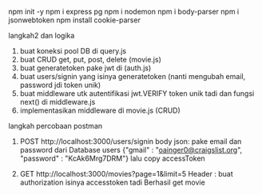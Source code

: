 npm init -y
npm i express pg
npm i nodemon
npm i body-parser
npm i jsonwebtoken
npm install cookie-parser


langkah2 dan logika
1. buat koneksi pool DB di query.js
2. buat CRUD get, put, post, delete (movie.js)
3. buat generatetoken pake jwt di (auth.js) 
4. buat users/signin yang isinya generatetoken (nanti mengubah email, password jdi token unik)
5. buat middleware utk autentifikasi jwt.VERIFY token unik tadi dan fungsi next() di middleware.js
6. implementasikan middleware di movie.js (CRUD)


langkah percobaan postman
1. POST http://localhost:3000/users/signin
body json: pake email dan password dari Database users {"gmail" : "oainger0@craigslist.org", "password" : "KcAk6Mrg7DRM"}
lalu copy accessToken

2. GET http://localhost:3000/movies?page=1&limit=5
Header : buat authorization isinya accesstoken tadi
Berhasil get movie
